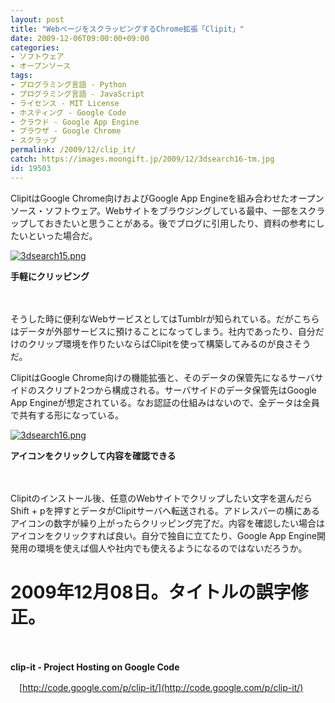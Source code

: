 ```yaml
---
layout: post
title: "WebページをスクラッピングするChrome拡張「Clipit」"
date: 2009-12-06T09:00:00+09:00
categories:
- ソフトウェア
- オープンソース
tags: 
- プログラミング言語 - Python
- プログラミング言語 - JavaScript
- ライセンス - MIT License
- ホスティング - Google Code
- クラウド - Google App Engine
- ブラウザ - Google Chrome
- スクラップ
permalink: /2009/12/clip_it/
catch: https://images.moongift.jp/2009/12/3dsearch16-tm.jpg
id: 19503
---
```

ClipitはGoogle Chrome向けおよびGoogle App Engineを組み合わせたオープンソース・ソフトウェア。Webサイトをブラウジングしている最中、一部をスクラップしておきたいと思うことがある。後でブログに引用したり、資料の参考にしたいといった場合だ。

  

[![3dsearch15.png](https://images.moongift.jp/2009/12/3dsearch15-tm.jpg)](https://images.moongift.jp/2009/12/3dsearch15.png)  
  
**手軽にクリッピング**

  

　

  

そうした時に便利なWebサービスとしてはTumblrが知られている。だがこちらはデータが外部サービスに預けることになってしまう。社内であったり、自分だけのクリップ環境を作りたいならばClipitを使って構築してみるのが良さそうだ。

  
  
<!--more-->

ClipitはGoogle Chrome向けの機能拡張と、そのデータの保管先になるサーバサイドのスクリプト2つから構成される。サーバサイドのデータ保管先はGoogle App Engineが想定されている。なお認証の仕組みはないので、全データは全員で共有する形になっている。

  

[![3dsearch16.png](https://images.moongift.jp/2009/12/3dsearch16-tm.jpg)](https://images.moongift.jp/2009/12/3dsearch16.png)  
  
**アイコンをクリックして内容を確認できる**

  

　

  

Clipitのインストール後、任意のWebサイトでクリップしたい文字を選んだらShift + pを押すとデータがClipitサーバへ転送される。アドレスバーの横にあるアイコンの数字が繰り上がったらクリッピング完了だ。内容を確認したい場合はアイコンをクリックすれば良い。自分で独自に立てたり、Google App Engine開発用の環境を使えば個人や社内でも使えるようになるのではないだろうか。

  

# 2009年12月08日。タイトルの誤字修正。

  

　

  

**clip-it - Project Hosting on Google Code**  
  
　[http://code.google.com/p/clip-it/](http://code.google.com/p/clip-it/)

  
  
